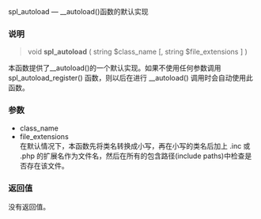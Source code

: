  spl_autoload — __autoload()函数的默认实现

### 说明

> void  **spl_autoload** ( string $class_name [, string $file_extensions ] )

本函数提供了__autoload()的一个默认实现。如果不使用任何参数调用 spl_autoload_register() 函数，则以后在进行 __autoload() 调用时会自动使用此函数。 

### 参数

- class_name  
- file_extensions   
在默认情况下，本函数先将类名转换成小写，再在小写的类名后加上 .inc 或 .php 的扩展名作为文件名，然后在所有的包含路径(include paths)中检查是否存在该文件。 

### 返回值

没有返回值。

